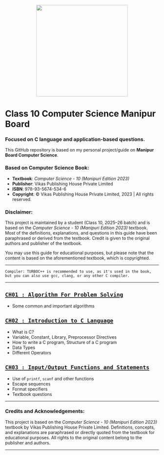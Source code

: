 <p align="center">
  <img src="https://media4.giphy.com/media/v1.Y2lkPTc5MGI3NjExNDk2dGpobWFvcTZjNHB3dmEybnFveDg5b2F5OHRvZnk2MHo1cmFxayZlcD12MV9pbnRlcm5hbF9naWZfYnlfaWQmY3Q9cw/owQJ2yEhoC1NxCncBi/giphy.gif" width="300" />
</p>

# Class 10 Computer Science Manipur Board

### Focused on C language and application-based questions.

This GitHub repository is based on my personal project/guide on **Manipur Board Computer Science**.

### Based on Computer Science Book:
- **Textbook**: *Computer Science - 10 (Manipuri Edition 2023)*
- **Publisher**: Vikas Publishing House Private Limited
- **ISBN**: 978-93-5674-534-6
- **Copyright**: © Vikas Publishing House Private Limited, 2023 | All rights reserved.

### Disclaimer:
This project is maintained by a student (Class 10, 2025–26 batch) and is based on the *Computer Science - 10 (Manipuri Edition 2023)* textbook. Most of the definitions, explanations, and questions in this guide have been paraphrased or derived from the textbook. Credit is given to the original authors and publisher of the textbook.

You may use this guide for educational purposes, but please note that the content is based on the aforementioned textbook, which is copyrighted.

---

`Compiler: TURBOC++ is recommended to use, as it's used in the book, but you can also use gcc, clang, or any other C compiler.`

---

## [`CH01 : Algorithm For Problem Solving`](https://github.com/tanxzen/Class10CS/tree/main/CH01)
- Some common and important algorithms

## [`CH02 : Introduction to C Language`](https://github.com/tanxzen/Class10CS/tree/main/CH02)
- What is C?
- Variable, Constant, Library, Preprocessor Directives 
- How to write a C program, Structure of a C program
- Data Types
- Different Operators

## [`CH03 : Input/Output Functions and Statements`](https://github.com/tanxzen/Class10CS/tree/main/CH03)
- Use of `printf`, `scanf` and other functions
- Escape sequences
- Format specifiers
- Textbook questions

---

### **Credits and Acknowledgements**:
This project is based on the *Computer Science - 10 (Manipuri Edition 2023)* textbook by Vikas Publishing House Private Limited. Definitions, concepts, and explanations are paraphrased or directly quoted from the textbook for educational purposes. All rights to the original content belong to the publisher and authors.

---
